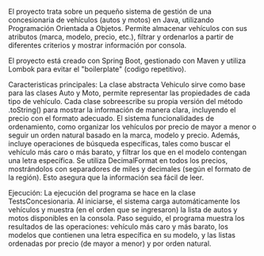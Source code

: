 El proyecto trata sobre un pequeño sistema de gestión de una concesionaria de vehículos (autos y motos) en Java, utilizando Programación Orientada a Objetos. 
Permite almacenar vehículos con sus atributos (marca, modelo, precio, etc.), filtrar y ordenarlos a partir de diferentes criterios y mostrar información por consola.

El proyecto está creado con Spring Boot, gestionado con Maven y utiliza Lombok para evitar el "boilerplate" (codigo repetitivo).

Caracteristicas principales:
La clase abstracta Vehiculo sirve como base para las clases Auto y Moto, permite representar las propiedades de cada tipo de vehículo. Cada clase sobreescribe su propia versión del método .toString() para mostrar la información de manera clara, incluyendo el precio con el formato adecuado.
El sistema funcionalidades de ordenamiento, como organizar los vehículos por precio de mayor a menor o seguir un orden natural basado en la marca, modelo y precio. Además, incluye operaciones de búsqueda específicas, tales como buscar el  vehículo más caro o más barato, y filtrar los que en el modelo contengan una letra específica.
Se utiliza DecimalFormat en todos los precios, mostrándolos con separadores de miles y decimales (según el formato de la región). Esto asegura que la información sea fácil de leer.

Ejecución:
La ejecución del programa se hace en la clase TestsConcesionaria. Al iniciarse, el sistema carga automáticamente los vehículos y muestra (en el orden que se ingresaron) la lista de autos y motos disponibles en la consola.
Paso seguido, el programa muestra los resultados de las operaciones: vehículo más caro y más barato, los modelos que contienen una letra específica en su modelo, y las listas ordenadas por precio (de mayor a menor) y por orden natural.

